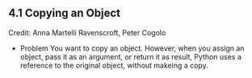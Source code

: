 ## 4.1 Copying an Object
Credit: Anna Martelli Ravenscroft, Peter Cogolo

* Problem
You want to copy an object. However, when you assign an object,
pass it as an argument, or return it as result, Python uses a
reference to the original object, without makeing a copy.
